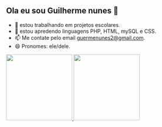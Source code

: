 ## Ola eu sou Guilherme nunes 👋

- 🔭 estou trabalhando em projetos escolares.
- 🌱 estou apredendo linguagens PHP, HTML, mySQL e CSS.
- 📫 Me contate pelo email guermenunes2@gmail.com.
- 😄 Pronomes: ele/dele.
<div>
  <a href="https://github.com/guilherme-nunes-x">
  <img height="180em" src="https://github-readme-stats.vercel.app/api?username=guilherme-nunes-x&show_icons=true&theme=dracula&include_all_commits=true&count_private=true"/>
  <img height="180em" src="https://github-readme-stats.vercel.app/api/top-langs/?username=guilherme-nunes-x&layout=compact&langs_count=16&theme=dracula"/>
</div>
